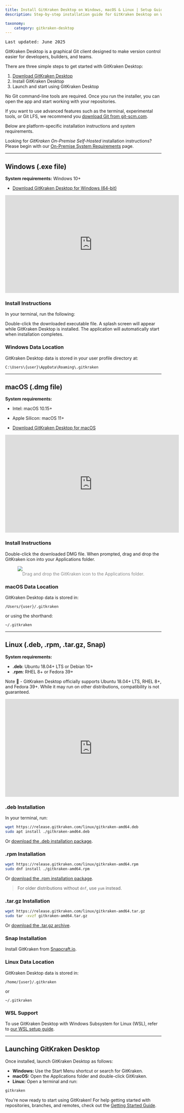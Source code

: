 ```yaml
---
title: Install GitKraken Desktop on Windows, macOS & Linux | Setup Guide
description: Step-by-step installation guide for GitKraken Desktop on Windows, macOS, and Linux. Includes system requirements, video tutorials, and tips for WSL users.

taxonomy:
    category: gitkraken-desktop
---
```

<kbd>Last updated: June 2025</kbd>

GitKraken Desktop is a graphical Git client designed to make version control easier for developers, builders, and teams.

There are three simple steps to get started with GitKraken Desktop:

1. [Download GitKraken Desktop](https://gitkraken.com/download?product=gitkraken&source=help_center)
2. Install GitKraken Desktop
3. Launch and start using GitKraken Desktop

No Git command-line tools are required. Once you run the installer, you can open the app and start working with your repositories.

If you want to use advanced features such as the terminal, experimental tools, or Git LFS, we recommend you [download Git from git-scm.com](https://git-scm.com/).

Below are platform-specific installation instructions and system requirements.

<div class='callout callout--basic'>
    <p>Looking for <em>GitKraken On-Premise Self-Hosted</em> installation instructions? Please begin with our <a href="/enterprise/system-requirements">On-Premise System Requirements</a> page.</p>
</div>

---

## Windows (.exe file)

**System requirements:** Windows 10+

- [Download GitKraken Desktop for Windows (64-bit)](https://gitkraken.com/download/windows64)

<div class='embed-container embed-container--16-9'>
    <iframe width="560" height="315" src="https://www.youtube.com/embed/obIK_732_9M?ecver=1" frameborder="0" allowfullscreen></iframe>
</div>

### Install Instructions

In your terminal, run the following:

Double-click the downloaded executable file. A splash screen will appear while GitKraken Desktop is installed. The application will automatically start when installation completes.

### Windows Data Location

GitKraken Desktop data is stored in your user profile directory at:

```
C:\Users\{user}\AppData\Roaming\.gitkraken
```

---

## macOS (.dmg file)

**System requirements:**
- Intel: macOS 10.15+
- Apple Silicon: macOS 11+

- [Download GitKraken Desktop for macOS](https://gitkraken.com/download/mac?product=gitkraken&source=help_center)

<div class='embed-container embed-container--16-9'>
    <iframe width="560" height="315" src="https://www.youtube.com/embed/22HD1ZnNytk?ecver=1" frameborder="0" allowfullscreen></iframe>
</div>

### Install Instructions

Double-click the downloaded DMG file. When prompted, drag and drop the GitKraken icon into your Applications folder.

<figure class='figure center'>
    <img src="/wp-content/uploads/mac-install.png" class="help-center-img img-bordered">
    <figcaption style="text-align: center; color: #888;">Drag and drop the GitKraken icon to the Applications folder.</figcaption>
</figure>

### macOS Data Location

GitKraken Desktop data is stored in:

```
/Users/{user}/.gitkraken
```

or using the shorthand:

```
~/.gitkraken
```

---

## Linux (.deb, .rpm, .tar.gz, Snap)

**System requirements:**
- **.deb**: Ubuntu 18.04+ LTS or Debian 10+
- **.rpm**: RHEL 8+ or Fedora 39+

<div class='callout callout--warning'>
    <p>Note 📝 - GitKraken Desktop officially supports Ubuntu 18.04+ LTS, RHEL 8+, and Fedora 39+. While it may run on other distributions, compatibility is not guaranteed.</p>
</div>

<div class='embed-container embed-container--16-9'>
    <iframe width="560" height="315" src="https://www.youtube.com/embed/Cx4aQzlMSw4?ecver=1" frameborder="0" allowfullscreen></iframe>
</div>

### .deb Installation
In your terminal, run:
```bash
wget https://release.gitkraken.com/linux/gitkraken-amd64.deb
sudo apt install ./gitkraken-amd64.deb
```
Or [download the .deb installation package](https://gitkraken.com/download/linux-deb?product=gitkraken&source=help_center).

### .rpm Installation
```bash
wget https://release.gitkraken.com/linux/gitkraken-amd64.rpm
sudo dnf install ./gitkraken-amd64.rpm
```
Or [download the .rpm installation package](https://gitkraken.com/download/linux-rpm?product=gitkraken&source=help_center).

> For older distributions without `dnf`, use `yum` instead.

### .tar.gz Installation
```bash
wget https://release.gitkraken.com/linux/gitkraken-amd64.tar.gz
sudo tar -xvzf gitkraken-amd64.tar.gz
```
Or [download the .tar.gz archive](https://gitkraken.com/download/linux-gzip?product=gitkraken&source=help_center).

### Snap Installation

Install GitKraken from [Snapcraft.io](https://snapcraft.io/gitkraken?product=gitkraken&source=help_center).

### Linux Data Location

GitKraken Desktop data is stored in:

```
/home/{user}/.gitkraken
```

or

```
~/.gitkraken
```

### WSL Support

To use GitKraken Desktop with Windows Subsystem for Linux (WSL), refer to [our WSL setup guide](https://help.gitkraken.com/gitkraken-desktop/windows-subsystem-for-linux/).

---

## Launching GitKraken Desktop

Once installed, launch GitKraken Desktop as follows:

- **Windows:** Use the Start Menu shortcut or search for GitKraken.
- **macOS:** Open the Applications folder and double-click GitKraken.
- **Linux:** Open a terminal and run:

```bash
gitkraken
```

You’re now ready to start using GitKraken! For help getting started with repositories, branches, and remotes, check out the [Getting Started Guide](https://help.gitkraken.com/gitkraken-client/introduction-to-gitkraken-client/).

